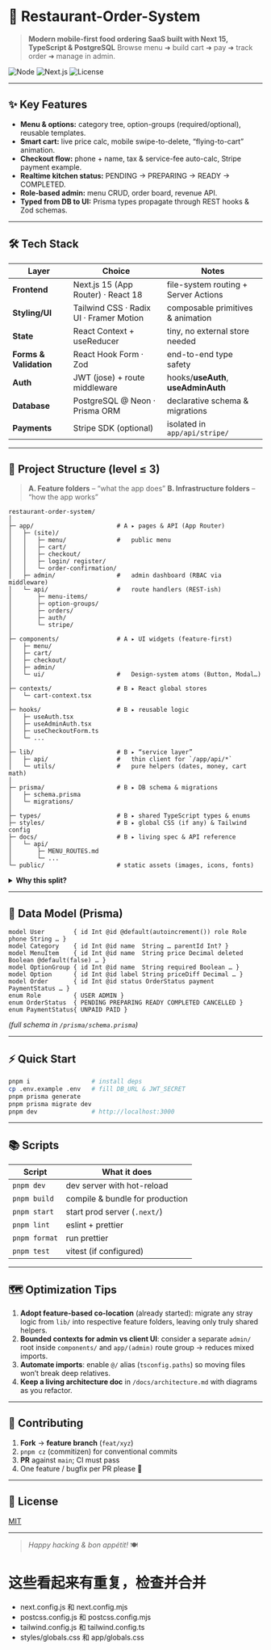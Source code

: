 # 🍜 Restaurant-Order-System

> **Modern mobile-first food ordering SaaS built with Next 15, TypeScript & PostgreSQL**
> Browse menu ➜ build cart ➜ pay ➜ track order ➜ manage in admin.

![Node](https://img.shields.io/badge/node-18%2B-green)
![Next.js](https://img.shields.io/badge/next-15-black)
![License](https://img.shields.io/badge/license-MIT-blue)

---

## ✨ Key Features

* **Menu & options:** category tree, option-groups (required/optional), reusable templates.
* **Smart cart:** live price calc, mobile swipe-to-delete, “flying-to-cart” animation.
* **Checkout flow:** phone + name, tax & service-fee auto-calc, Stripe payment example.
* **Realtime kitchen status:** PENDING → PREPARING → READY → COMPLETED.
* **Role-based admin:** menu CRUD, order board, revenue API.
* **Typed from DB to UI:** Prisma types propagate through REST hooks & Zod schemas.

---

## 🛠️ Tech Stack

| Layer                  | Choice                                  | Notes                                |
| ---------------------- | --------------------------------------- | ------------------------------------ |
| **Frontend**           | Next.js 15 (App Router) · React 18      | file-system routing + Server Actions |
| **Styling/UI**         | Tailwind CSS · Radix UI · Framer Motion | composable primitives & animation    |
| **State**              | React Context + useReducer              | tiny, no external store needed       |
| **Forms & Validation** | React Hook Form · Zod                   | end-to-end type safety               |
| **Auth**               | JWT (jose) + route middleware           | hooks/**useAuth**, **useAdminAuth**  |
| **Database**           | PostgreSQL @ Neon · Prisma ORM          | declarative schema & migrations      |
| **Payments**           | Stripe SDK (optional)                   | isolated in `app/api/stripe/`        |

---

## 📁 Project Structure (level ≤ 3)

> **A. Feature folders** – “what the app does”
> **B. Infrastructure folders** – “how the app works”

```text
restaurant-order-system/
│
├─ app/                       # A ▸ pages & API (App Router)
│   ├─ (site)/
│   │   ├─ menu/              #   public menu
│   │   ├─ cart/
│   │   ├─ checkout/
│   │   ├─ login/ register/
│   │   └─ order-confirmation/
│   ├─ admin/                 #   admin dashboard (RBAC via middleware)
│   └─ api/                   #   route handlers (REST-ish)
│       ├─ menu-items/
│       ├─ option-groups/
│       ├─ orders/
│       ├─ auth/
│       └─ stripe/
│
├─ components/                # A ▸ UI widgets (feature-first)
│   ├─ menu/
│   ├─ cart/
│   ├─ checkout/
│   ├─ admin/
│   └─ ui/                    #   Design-system atoms (Button, Modal…)
│
├─ contexts/                  # B ▸ React global stores
│   └─ cart-context.tsx
│
├─ hooks/                     # B ▸ reusable logic
│   ├─ useAuth.tsx
│   ├─ useAdminAuth.tsx
│   ├─ useCheckoutForm.ts
│   └─ ...
│
├─ lib/                       # B ▸ “service layer”
│   ├─ api/                   #   thin client for `/app/api/*`
│   └─ utils/                 #   pure helpers (dates, money, cart math)
│
├─ prisma/                    # B ▸ DB schema & migrations
│   ├─ schema.prisma
│   └─ migrations/
│
├─ types/                     # B ▸ shared TypeScript types & enums
├─ styles/                    # B ▸ global CSS (if any) & Tailwind config
├─ docs/                      # B ▸ living spec & API reference
│   └─ api/
│       ├─ MENU_ROUTES.md
│       └─ ...
└─ public/                    # static assets (images, icons, fonts)
```

<details>
<summary><strong>Why this split?</strong></summary>

* **Feature folders** keep UI + route + tests for one domain together → easy deletion or lazy-loading.
* **Infrastructure folders** centralise cross-cutting concerns (data, hooks, utils) → avoid deep relative paths.

</details>

---

## 🧩 Data Model (Prisma)

```prisma
model User        { id Int @id @default(autoincrement()) role Role phone String … }
model Category    { id Int @id name  String … parentId Int? }
model MenuItem    { id Int @id name  String price Decimal deleted Boolean @default(false) … }
model OptionGroup { id Int @id name  String required Boolean … }
model Option      { id Int @id label String priceDiff Decimal … }
model Order       { id Int @id status OrderStatus payment PaymentStatus … }
enum Role         { USER ADMIN }
enum OrderStatus  { PENDING PREPARING READY COMPLETED CANCELLED }
enum PaymentStatus{ UNPAID PAID }
```

*(full schema in `/prisma/schema.prisma`)*

---

## ⚡ Quick Start

```bash
pnpm i                 # install deps
cp .env.example .env   # fill DB_URL & JWT_SECRET
pnpm prisma generate
pnpm prisma migrate dev
pnpm dev               # http://localhost:3000
```

---

## 📚 Scripts

| Script        | What it does                    |
| ------------- | ------------------------------- |
| `pnpm dev`    | dev server with hot-reload      |
| `pnpm build`  | compile & bundle for production |
| `pnpm start`  | start prod server (`.next/`)    |
| `pnpm lint`   | eslint + prettier               |
| `pnpm format` | run prettier                    |
| `pnpm test`   | vitest (if configured)          |

---

## 🗺️ Optimization Tips

1. **Adopt feature-based co-location** (already started): migrate any stray logic from `lib/` into respective feature folders, leaving only truly shared helpers.
2. **Bounded contexts for admin vs client UI**: consider a separate `admin/` root inside `components/` and `app/(admin)` route group → reduces mixed imports.
3. **Automate imports**: enable `@/` alias (`tsconfig.paths`) so moving files won’t break deep relatives.
4. **Keep a living architecture doc** in `/docs/architecture.md` with diagrams as you refactor.

---

## 🤝 Contributing

1. **Fork** → **feature branch** (`feat/xyz`)
2. `pnpm cz` (commitizen) for conventional commits
3. **PR** against `main`; CI must pass
4. One feature / bugfix per PR please 🙂

---

## 📝 License

[MIT](./LICENSE)

---

> *Happy hacking & bon appétit!* 🍽️




# 这些看起来有重复，检查并合并
- next.config.js 和 next.config.mjs
- postcss.config.js 和 postcss.config.mjs
- tailwind.config.js 和 tailwind.config.ts
- styles/globals.css 和 app/globals.css